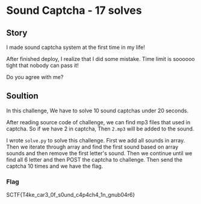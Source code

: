 # Sound Captcha - 17 solves

## Story

I made sound captcha system at the first time in my life!

After finished deploy, I realize that I did some mistake.
Time limit is soooooo tight that nobody can pass it!

Do you agree with me?

## Soultion

In this challenge, We have  to solve 10 sound captchas under 20 seconds.

After reading source code of challenge, we can find mp3 files that used in captcha. So if we have 2 in captcha, Then `2.mp3` will be added to the sound.

I wrote `solve.py` to solve this challenge. First we add all sounds in array. Then we iterate through array and find the first sound based on array sounds and then remove the first letter's sound. Then we continue until we find all 6 letter and then POST the captcha to challenge. Then send the captcha 10 times and we have the flag.

### Flag

SCTF{T4ke_car3_0f_s0und_c4p4ch4_1n_gnub04r6}